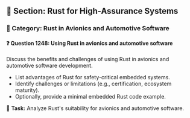 ## 📘 Section: Rust for High-Assurance Systems
### 🔹 Category: Rust in Avionics and Automotive Software
#### ❓ Question 1248: Using Rust in avionics and automotive software

Discuss the benefits and challenges of using Rust in avionics and automotive software development.

- List advantages of Rust for safety-critical embedded systems.
- Identify challenges or limitations (e.g., certification, ecosystem maturity).
- Optionally, provide a minimal embedded Rust code example.

🔧 **Task:** Analyze Rust's suitability for avionics and automotive software.
